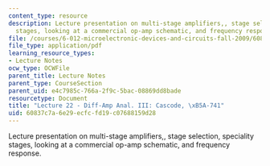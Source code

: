 ```yaml
---
content_type: resource
description: Lecture presentation on multi-stage amplifiers,, stage selection, speciality
  stages, looking at a commercial op-amp schematic, and frequency response.
file: /courses/6-012-microelectronic-devices-and-circuits-fall-2009/60837c7a6e29ecfcfd19c07688159d28_MIT6_012F09_lec22.pdf
file_type: application/pdf
learning_resource_types:
- Lecture Notes
ocw_type: OCWFile
parent_title: Lecture Notes
parent_type: CourseSection
parent_uid: e4c7985c-766a-2f9c-5bac-08869dd8bade
resourcetype: Document
title: "Lecture 22 - Diff-Amp Anal. III: Cascode, \xB5A-741"
uid: 60837c7a-6e29-ecfc-fd19-c07688159d28
---
```

Lecture presentation on multi-stage amplifiers,, stage selection, speciality stages, looking at a commercial op-amp schematic, and frequency response.


